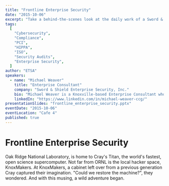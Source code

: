 ```yaml
---
title: "Frontline Enterprise Security"
date: "2015-10-06"
excerpt: "Take a behind-the-scenes look at the daily work of a Sword & Shield consultant, from audits to ethical hacking and navigating key compliance frameworks."
tags:
  [
    "Cybersecurity",
    "Compliance",
    "PCI",
    "HIPPA",
    "ISO",
    "Security Audits",
    "Enterprise Security",
  ]
author: "ETSA"
speakers:
  - name: "Michael Weaver"
    title: "Enterprise Consultant"
    company: "Sword & Shield Enterprise Security, Inc."
    bio: "Michael Weaver is a Knoxville-based Enterprise Consultant who provides information security advisement, auditing, compliance gap analysis, design & engineering, and project management for clients while working at Sword & Shield. Michael has a diverse skill set spanning 13 years of experience as an IT professional in various security roles and responsibilities for a number of companies in and around his home town of Knoxville, TN. As a Certified Information Systems Security Professional (CISSP) and Qualified Security Assessor (QSA), Michael works throughout the US with companies of varying sizes, ranging from dozens to tens of thousands of employees, helping them achieve their security goals."
    linkedIn: "https://www.linkedin.com/in/michael-weaver-ccg/"
presentationSlides: "frontline_enterprise_security.pptx"
eventDate: "2015-10-06"
eventLocation: "Cafe 4"
published: true
---
```


# Frontline Enterprise Security

Oak Ridge National Laboratory, is home to Cray's Titan, the world's fastest, open science supercomputer. Not far from ORNL is the local hacker space, KnoxMakers. At KnoxMakers, a cabinet left over from a previous generation Cray captured their imagination. "Could we restore the machine?", they wondered. And with this musing, a wild adventure began.
